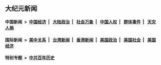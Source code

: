## 大纪元新闻

#### 中国新闻 &nbsp;>&nbsp; [中国经济](indexes/ncid283/README.md?02011645) &nbsp;| &nbsp; [大陆政治](indexes/ncid277/README.md?02011645) &nbsp;| &nbsp; [社会万象](indexes/ncid282/README.md?02011645) &nbsp;| &nbsp; [中国人权](indexes/ncid278/README.md?02011645) &nbsp;| &nbsp; [群体事件](indexes/ncid279/README.md?02011645) &nbsp;| &nbsp; [天灾人祸](indexes/ncid280/README.md?02011645)

#### 国际新闻 &nbsp;>&nbsp; [美中关系](indexes/nf1412576/README.md?02011645) &nbsp;| &nbsp; [台湾新闻](indexes/ncid1349361/README.md?02011645) &nbsp;| &nbsp; [香港新闻](indexes/ncid1349362/README.md?02011645) &nbsp;| &nbsp; [美国政治](indexes/ncid1078159/README.md?02011645) &nbsp;| &nbsp; [美国社会](indexes/ncid1078160/README.md?02011645) &nbsp;| &nbsp; [美国经济](indexes/ncid1078158/README.md?02011645)

#### 特别专题 &nbsp;>&nbsp; [中共百年历史](https://github.com/epoch-news/epoch-special/blob/master/README.md?02011645)  
